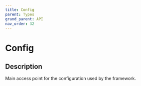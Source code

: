 ```yaml
---
title: Config
parent: Types
grand_parent: API
nav_order: 32
---
```


# Config

## Description

Main access point for the configuration used by the framework.
